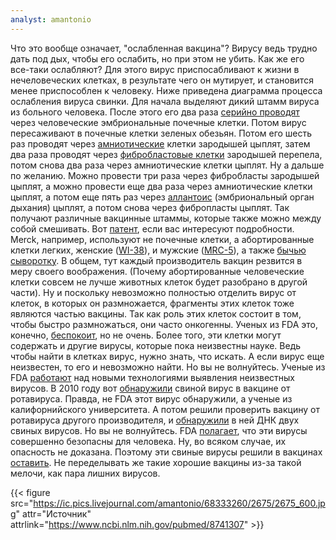 ```yaml
---
analyst: amantonio
---
```


Что это вообще означает, "ослабленная вакцина"? Вирусу ведь трудно дать под дых, чтобы его ослабить, но при этом не убить. Как же его все-таки ослабляют?
Для этого вирус приспосабливают к жизни в нечеловеческих клетках, в результате чего он мутирует, и становится менее приспособлен к человеку.
Ниже приведена диаграмма процесса ослабления вируса свинки.
Для начала выделяют дикий штамм вируса из больного человека. После этого его два раза [серийно проводят](https://en.wikipedia.org/wiki/Serial_passage) через человеческие эмбриональные почечные клетки. Потом вирус пересаживают в почечные клетки зеленых обезьян. Потом его шесть раз проводят через [амниотические](https://en.wikipedia.org/wiki/Amniotic_sac) клетки зародышей цыплят, затем два раза проводят через [фибробластовые клетки](https://ru.wikipedia.org/wiki/Фибробласт) зародышей перепела, потом снова два раза через амниотические клетки цыплят.
Ну а дальше по желанию. Можно провести три раза через фибробласты зародышей цыплят, а можно провести еще два раза через амниотические клетки цыплят, а потом еще пять раз через [аллантоис](https://ru.wikipedia.org/wiki/Аллантоис) (эмбриональный орган дыхания) цыплят, а потом снова через фибропласты цыплят. Так получают различные вакцинные штаммы, которые также можно между собой смешивать. Вот [патент](https://www.google.com/patents/US4324861), если вас интересуют подробности.
Merck, например, используют не почечные клетки, а абортированные клетки легких, женские ([WI-38](https://en.wikipedia.org/wiki/WI-38)), и мужские ([MRC-5](https://en.wikipedia.org/wiki/MRC-5)), а также [бычью сыворотку](https://en.wikipedia.org/wiki/Fetal_bovine_serum). В общем, тут каждый производитель вакцин резвится в меру своего воображения. (Почему абортированные человеческие клетки совсем не лучше животных клеток будет разобрано в другой части).
Ну и поскольку невозможно полностью отделить вирус от клеток, в которых он размножается, фрагменты этих клеток тоже являются частью вакцины. Так как роль этих клеток состоит в том, чтобы быстро размножаться, они часто онкогенны. Ученых из FDA это, конечно, [беспокоит](https://www.scribd.com/doc/246682536/FDA-Meeting-Human-Tumors-for-Vaccine-Manufacture), но не очень.
Более того, эти клетки могут содержать и другие вирусы, которые пока неизвестны науке. Ведь чтобы найти в клетках вирус, нужно знать, что искать. А если вирус еще неизвестен, то его и невозможно найти. Но вы не волнуйтесь. Ученые из FDA [работают](https://www.fda.gov/biologicsbloodvaccines/scienceresearch/biologicsresearchareas/ucm127327.htm) над новыми технологиями выявления неизвестных вирусов. В 2010 году вот [обнаружили](https://www.ncbi.nlm.nih.gov/pmc/articles/PMC2876658/) свиной вирус в вакцине от ротавируса. Правда, не FDA этот вирус обнаружили, а ученые из калифорнийского университета. А потом решили проверить вакцину от ротавируса другого производителя, и [обнаружили](http://www.who.int/entity/immunization_standards/vaccine_quality/PCV1_Q_and_As_rotavirus_vaccines_3Jun10.pdf) в ней ДНК двух свиных вирусов. Но вы не волнуйтесь. FDA [полагает](https://www.fda.gov/NewsEvents/PublicHealthFocus/ucm205585.htm), что эти вирусы совершенно безопасны для человека. Ну, во всяком случае, их опасность не доказана. Поэтому эти свиные вирусы решили в вакцинах [оставить](https://www.cdc.gov/vaccines/pubs/pinkbook/downloads/appendices/B/excipient-table-2.pdf). Не переделывать же такие хорошие вакцины из-за такой мелочи, как пара лишних вирусов.

{{< figure src="https://ic.pics.livejournal.com/amantonio/68333260/2675/2675_600.jpg" attr="Источник" attrlink="https://www.ncbi.nlm.nih.gov/pubmed/8741307" >}}
